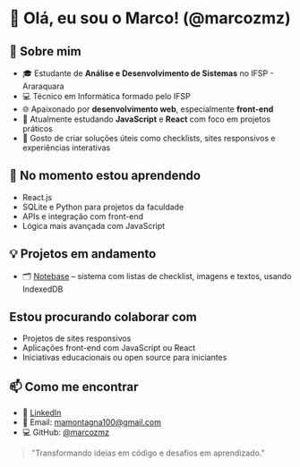 # 👋 Olá, eu sou o Marco! (@marcozmz)

## 🚀 Sobre mim

- 🎓 Estudante de **Análise e Desenvolvimento de Sistemas** no IFSP - Araraquara
- 💻 Técnico em Informática formado pelo IFSP
- 🌐 Apaixonado por **desenvolvimento web**, especialmente **front-end**
- 🧠 Atualmente estudando **JavaScript** e **React** com foco em projetos práticos
- 🔧 Gosto de criar soluções úteis como checklists, sites responsivos e experiências interativas

## 🌱 No momento estou aprendendo

- React.js
- SQLite e Python para projetos da faculdade
- APIs e integração com front-end
- Lógica mais avançada com JavaScript

## 💡 Projetos em andamento

- 🗂️ [Notebase](https://github.com/marcozmz/notebase) – sistema com listas de checklist, imagens e textos, usando IndexedDB

## Estou procurando colaborar com

- Projetos de sites responsivos
- Aplicações front-end com JavaScript ou React
- Iniciativas educacionais ou open source para iniciantes

## 📫 Como me encontrar

- 💼 [LinkedIn](https://www.linkedin.com/in/marco-ant%C3%B4nio-zanchetta-montagna-33aa88247/)
- 📧 Email: mamontagna100@gmail.com
- 💻 GitHub: [@marcozmz](https://github.com/marcozmz)


> "Transformando ideias em código e desafios em aprendizado."


